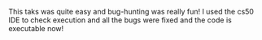 This taks was quite easy and bug-hunting was really fun! I used the cs50 IDE to check execution and all the bugs were fixed and the code is executable now!
